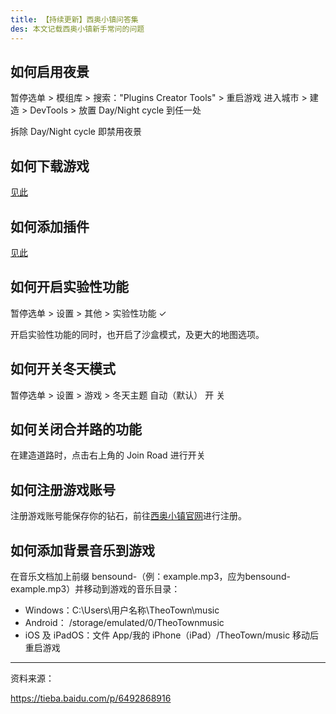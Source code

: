 ```yaml
---
title: 【持续更新】西奥小镇问答集
des: 本文记载西奥小镇新手常问的问题
---
```

## 如何启用夜景
暂停选单 > 模组库 > 搜索："Plugins Creator Tools" > 重启游戏
进入城市 > 建造 > DevTools > 放置 Day/Night cycle  到任一处

拆除 Day/Night cycle 即禁用夜景

## 如何下载游戏
[见此](https://mic0x1.github.io/%E5%A6%82%E4%BD%95%E8%B4%AD%E4%B9%B0%E5%B9%B6%E4%B8%8B%E8%BD%BD-TheoTown/)

## 如何添加插件
[见此](https://mic0x1.github.io/%E4%B8%BA-TheoTown-%E6%B7%BB%E5%8A%A0%E6%8F%92%E4%BB%B6/)

## 如何开启实验性功能
暂停选单 > 设置 > 其他 > 实验性功能 ✓

开启实验性功能的同时，也开启了沙盒模式，及更大的地图选项。

## 如何开关冬天模式
暂停选单 > 设置 > 游戏 > 冬天主题 自动（默认） 开 关

## 如何关闭合并路的功能
在建造道路时，点击右上角的 Join Road 进行开关

## 如何注册游戏账号
注册游戏账号能保存你的钻石，前往[西奥小镇官网](https://forum.theotown.com/ucp.php?mode=register)进行注册。

## 如何添加背景音乐到游戏
在音乐文档加上前缀 bensound-（例：example.mp3，应为bensound-example.mp3）并移动到游戏的音乐目录：
- Windows：C:\Users\用户名称\TheoTown\music
- Android： /storage/emulated/0/TheoTownmusic
- iOS 及 iPadOS：文件 App/我的 iPhone（iPad）/TheoTown/music
移动后重启游戏

---

资料来源：

https://tieba.baidu.com/p/6492868916
